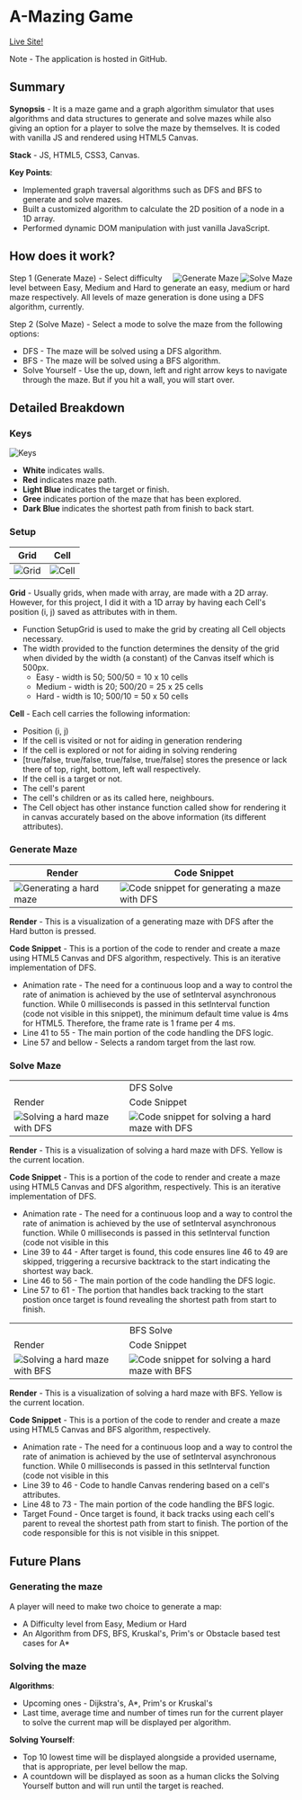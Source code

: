 # A-Mazing Game
[Live Site!](https://arittrosaha.github.io/A-Mazing-Game/)

Note - The application is hosted in GitHub.

## Summary
**Synopsis** - It is a maze game and a graph algorithm simulator that uses algorithms and data structures to generate and solve mazes while also giving an option for a player to solve the maze by themselves. It is coded with vanilla JS and rendered using HTML5 Canvas.

**Stack** - JS, HTML5, CSS3, Canvas.

**Key Points**:
* Implemented graph traversal algorithms such as DFS and BFS to generate and solve mazes.
* Built a customized algorithm to calculate the 2D position of a node in a 1D array.
* Performed dynamic DOM manipulation with just vanilla JavaScript.


## How does it work?

<img src="gifs/solve_maze.gif" alt="Solve Maze" align = "right" />
<img src="gifs/generate_maze.gif" alt="Generate Maze" align = "right" />

Step 1 (Generate Maze) - Select difficulty level between Easy, Medium and Hard to generate an easy, medium or hard maze respectively. All levels of maze generation is done using a DFS algorithm, currently.

Step 2 (Solve Maze) - Select a mode to solve the maze from the following options:
* DFS - The maze will be solved using a DFS algorithm.
* BFS - The maze will be solved using a BFS algorithm.
* Solve Yourself - Use the up, down, left and right arrow keys to navigate through the maze. But if you hit a wall, you will start over.



## Detailed Breakdown
### Keys
<img src="images/keys.png" alt="Keys" />

* **White** indicates walls.
* **Red** indicates maze path.
* **Light Blue** indicates the target or finish.
* **Gree** indicates portion of the maze that has been explored.
* **Dark Blue** indicates the shortest path from finish to back start.

### Setup
Grid | Cell
-----|-----
<img src="images/grid_b.png" alt="Grid" />|<img src="images/cell_b.png" alt="Cell" />

**Grid** - Usually grids, when made with array, are made with a 2D array. However, for this project, I did it with a 1D array by having each Cell's position (i, j) saved as attributes with in them.
* Function SetupGrid is used to make the grid by creating all Cell objects necessary.
* The width provided to the function determines the density of the grid when divided by the width (a constant) of the Canvas itself which is 500px.
  * Easy - width is 50; 500/50 = 10 x 10 cells
  * Medium - width is 20; 500/20 = 25 x 25 cells
  * Hard - width is 10; 500/10 = 50 x 50 cells

**Cell** - Each cell carries the following information:
  * Position (i, j)
  * If the cell is visited or not for aiding in generation rendering
  * If the cell is explored or not for aiding in solving rendering
  * [true/false, true/false, true/false, true/false] stores the presence or lack there of top, right, bottom, left wall respectively.
  * If the cell is a target or not.
  * The cell's parent
  * The cell's children or as its called here, neighbours.
  * The Cell object has other instance function called show for rendering it in canvas accurately based on the above information (its different attributes).


### Generate Maze
Render | Code Snippet
-------|-------------
<img src="gifs/hard_generate.gif" alt="Generating a hard maze" />|<img src="images/dfs_gen_b.png" alt="Code snippet for generating a maze with DFS" />

**Render** - This is a visualization of a generating maze with DFS after the Hard button is pressed.

**Code Snippet** - This is a portion of the code to render and create a maze using HTML5 Canvas and DFS algorithm, respectively. This is an iterative implementation of DFS.
* Animation rate - The need for a continuous loop and a way to control the rate of animation is achieved by the use of setInterval asynchronous function. While 0 milliseconds is passed in this setInterval function (code not visible in this snippet), the minimum default time value is 4ms for HTML5. Therefore, the frame rate is 1 frame per 4 ms.
* Line 41 to 55 - The main portion of the code handling the DFS logic.
* Line 57 and bellow - Selects a random target from the last row.

### Solve Maze

<table>
  <tr>
    <td align="center" colspan="2">DFS Solve</td>
  </tr>
  <tr>
    <td>Render</td>
    <td>Code Snippet</td>
  </tr>
  <tr>
    <td><img src="gifs/dfs_solve.gif" alt="Solving a hard maze with DFS" /></td>
    <td><img src="images/dfs_solve.png" alt="Code snippet for solving a hard maze with DFS" /></td>
  </tr>
</table>

**Render** - This is a visualization of solving a hard maze with DFS. Yellow is the current location.

**Code Snippet** - This is a portion of the code to render and create a maze using HTML5 Canvas and DFS algorithm, respectively. This is an iterative implementation of DFS.
* Animation rate - The need for a continuous loop and a way to control the rate of animation is achieved by the use of setInterval asynchronous function. While 0 milliseconds is passed in this setInterval function (code not visible in this 
* Line 39 to 44 - After target is found, this code ensures line 46 to 49 are skipped, triggering a recursive backtrack to the start indicating the shortest way back.
* Line 46 to 56 - The main portion of the code handling the DFS logic.
* Line 57 to 61 - The portion that handles back tracking to the start postion once target is found revealing the shortest path from start to finish.

<table>
  <tr>
    <td align="center" colspan="2">BFS Solve</td>
  </tr>
  <tr>
    <td>Render</td>
    <td>Code Snippet</td>
  </tr>
  <tr>
    <td><img src="gifs/bfs_solve.gif" alt="Solving a hard maze with BFS" /></td>
    <td><img src="images/bfs_solve.png" alt="Code snippet for solving a hard maze with BFS" /></td>
  </tr>
</table>

**Render** - This is a visualization of solving a hard maze with BFS. Yellow is the current location.

**Code Snippet** - This is a portion of the code to render and create a maze using HTML5 Canvas and BFS algorithm, respectively.
* Animation rate - The need for a continuous loop and a way to control the rate of animation is achieved by the use of setInterval asynchronous function. While 0 milliseconds is passed in this setInterval function (code not visible in this 
* Line 39 to 46 - Code to handle Canvas rendering based on a cell's attributes.
* Line 48 to 73 - The main portion of the code handling the BFS logic.
* Target Found - Once target is found, it back tracks using each cell's parent to reveal the shortest path from start to finish. The portion of the code responsible for this is not visible in this snippet.



## Future Plans
### Generating the maze
A player will need to make two choice to generate a map:
* A Difficulty level from Easy, Medium or Hard
* An Algorithm from DFS, BFS, Kruskal's, Prim's or Obstacle based test cases for A*

### Solving the maze
**Algorithms**:
  * Upcoming ones - Dijkstra's, A*, Prim's or Kruskal's
  * Last time, average time and number of times run for the current player to solve the current map will be displayed per algorithm.

**Solving Yourself**:
  * Top 10 lowest time will be displayed alongside a provided username, that is appropriate, per level bellow the map.
  * A countdown will be displayed as soon as a human clicks the Solving Yourself button and will run until the target is reached.
